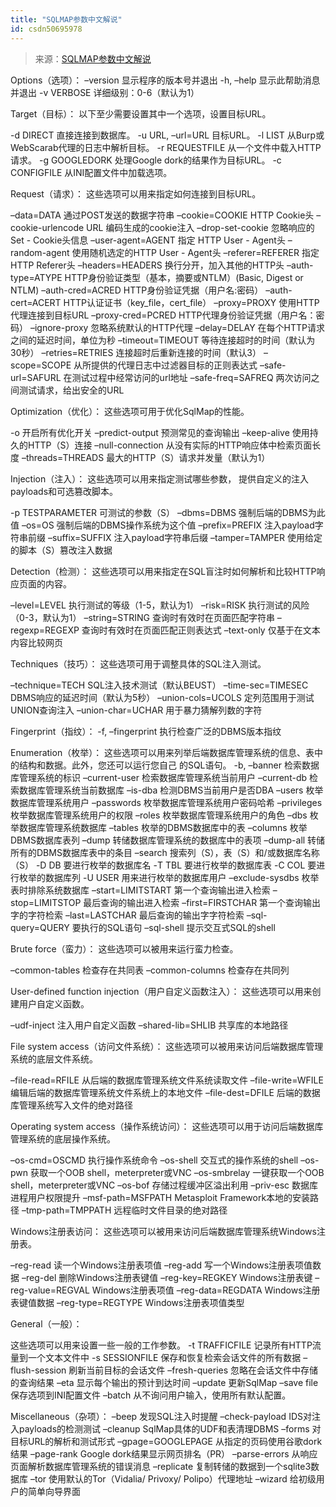 ```yaml
---
title: "SQLMAP参数中文解说"
id: csdn50695978
---
```


> 来源：[SQLMAP参数中文解说](http://blog.csdn.net/ghosttzs/article/details/7362359)

Options（选项）：
–version 显示程序的版本号并退出
-h, –help 显示此帮助消息并退出
-v VERBOSE 详细级别：0-6（默认为1）

Target（目标）：
以下至少需要设置其中一个选项，设置目标URL。

-d DIRECT 直接连接到数据库。
-u URL, –url=URL 目标URL。
-l LIST 从Burp或WebScarab代理的日志中解析目标。
-r REQUESTFILE 从一个文件中载入HTTP请求。
-g GOOGLEDORK 处理Google dork的结果作为目标URL。
-c CONFIGFILE 从INI配置文件中加载选项。

Request（请求）：
这些选项可以用来指定如何连接到目标URL。

–data=DATA 通过POST发送的数据字符串
–cookie=COOKIE HTTP Cookie头
–cookie-urlencode URL 编码生成的cookie注入
–drop-set-cookie 忽略响应的Set - Cookie头信息
–user-agent=AGENT 指定 HTTP User - Agent头
–random-agent 使用随机选定的HTTP User - Agent头
–referer=REFERER 指定 HTTP Referer头
–headers=HEADERS 换行分开，加入其他的HTTP头
–auth-type=ATYPE HTTP身份验证类型（基本，摘要或NTLM）(Basic, Digest or NTLM)
–auth-cred=ACRED HTTP身份验证凭据（用户名:密码）
–auth-cert=ACERT HTTP认证证书（key_file，cert_file）
–proxy=PROXY 使用HTTP代理连接到目标URL
–proxy-cred=PCRED HTTP代理身份验证凭据（用户名：密码）
–ignore-proxy 忽略系统默认的HTTP代理
–delay=DELAY 在每个HTTP请求之间的延迟时间，单位为秒
–timeout=TIMEOUT 等待连接超时的时间（默认为30秒）
–retries=RETRIES 连接超时后重新连接的时间（默认3）
–scope=SCOPE 从所提供的代理日志中过滤器目标的正则表达式
–safe-url=SAFURL 在测试过程中经常访问的url地址
–safe-freq=SAFREQ 两次访问之间测试请求，给出安全的URL

Optimization（优化）：
这些选项可用于优化SqlMap的性能。

-o 开启所有优化开关
–predict-output 预测常见的查询输出
–keep-alive 使用持久的HTTP（S）连接
–null-connection 从没有实际的HTTP响应体中检索页面长度
–threads=THREADS 最大的HTTP（S）请求并发量（默认为1）

Injection（注入）：
这些选项可以用来指定测试哪些参数， 提供自定义的注入payloads和可选篡改脚本。

-p TESTPARAMETER 可测试的参数（S）
–dbms=DBMS 强制后端的DBMS为此值
–os=OS 强制后端的DBMS操作系统为这个值
–prefix=PREFIX 注入payload字符串前缀
–suffix=SUFFIX 注入payload字符串后缀
–tamper=TAMPER 使用给定的脚本（S）篡改注入数据

Detection（检测）：
这些选项可以用来指定在SQL盲注时如何解析和比较HTTP响应页面的内容。

–level=LEVEL 执行测试的等级（1-5，默认为1）
–risk=RISK 执行测试的风险（0-3，默认为1）
–string=STRING 查询时有效时在页面匹配字符串
–regexp=REGEXP 查询时有效时在页面匹配正则表达式
–text-only 仅基于在文本内容比较网页

Techniques（技巧）：
这些选项可用于调整具体的SQL注入测试。

–technique=TECH SQL注入技术测试（默认BEUST）
–time-sec=TIMESEC DBMS响应的延迟时间（默认为5秒）
–union-cols=UCOLS 定列范围用于测试UNION查询注入
–union-char=UCHAR 用于暴力猜解列数的字符

Fingerprint（指纹）：
-f, –fingerprint 执行检查广泛的DBMS版本指纹

Enumeration（枚举）：
这些选项可以用来列举后端数据库管理系统的信息、表中的结构和数据。此外，您还可以运行您自己
的SQL语句。
-b, –banner 检索数据库管理系统的标识
–current-user 检索数据库管理系统当前用户
–current-db 检索数据库管理系统当前数据库
–is-dba 检测DBMS当前用户是否DBA
–users 枚举数据库管理系统用户
–passwords 枚举数据库管理系统用户密码哈希
–privileges 枚举数据库管理系统用户的权限
–roles 枚举数据库管理系统用户的角色
–dbs 枚举数据库管理系统数据库
–tables 枚举的DBMS数据库中的表
–columns 枚举DBMS数据库表列
–dump 转储数据库管理系统的数据库中的表项
–dump-all 转储所有的DBMS数据库表中的条目
–search 搜索列（S），表（S）和/或数据库名称（S）
-D DB 要进行枚举的数据库名
-T TBL 要进行枚举的数据库表
-C COL 要进行枚举的数据库列
-U USER 用来进行枚举的数据库用户
–exclude-sysdbs 枚举表时排除系统数据库
–start=LIMITSTART 第一个查询输出进入检索
–stop=LIMITSTOP 最后查询的输出进入检索
–first=FIRSTCHAR 第一个查询输出字的字符检索
–last=LASTCHAR 最后查询的输出字字符检索
–sql-query=QUERY 要执行的SQL语句
–sql-shell 提示交互式SQL的shell

Brute force（蛮力）：
这些选项可以被用来运行蛮力检查。

–common-tables 检查存在共同表
–common-columns 检查存在共同列

User-defined function injection（用户自定义函数注入）：
这些选项可以用来创建用户自定义函数。

–udf-inject 注入用户自定义函数
–shared-lib=SHLIB 共享库的本地路径

File system access（访问文件系统）：
这些选项可以被用来访问后端数据库管理系统的底层文件系统。

–file-read=RFILE 从后端的数据库管理系统文件系统读取文件
–file-write=WFILE 编辑后端的数据库管理系统文件系统上的本地文件
–file-dest=DFILE 后端的数据库管理系统写入文件的绝对路径

Operating system access（操作系统访问）：
这些选项可以用于访问后端数据库管理系统的底层操作系统。

–os-cmd=OSCMD 执行操作系统命令
–os-shell 交互式的操作系统的shell
–os-pwn 获取一个OOB shell，meterpreter或VNC
–os-smbrelay 一键获取一个OOB shell，meterpreter或VNC
–os-bof 存储过程缓冲区溢出利用
–priv-esc 数据库进程用户权限提升
–msf-path=MSFPATH Metasploit Framework本地的安装路径
–tmp-path=TMPPATH 远程临时文件目录的绝对路径

Windows注册表访问：
这些选项可以被用来访问后端数据库管理系统Windows注册表。

–reg-read 读一个Windows注册表项值
–reg-add 写一个Windows注册表项值数据
–reg-del 删除Windows注册表键值
–reg-key=REGKEY Windows注册表键
–reg-value=REGVAL Windows注册表项值
–reg-data=REGDATA Windows注册表键值数据
–reg-type=REGTYPE Windows注册表项值类型

General（一般）：

这些选项可以用来设置一些一般的工作参数。
-t TRAFFICFILE 记录所有HTTP流量到一个文本文件中
-s SESSIONFILE 保存和恢复检索会话文件的所有数据
–flush-session 刷新当前目标的会话文件
–fresh-queries 忽略在会话文件中存储的查询结果
–eta 显示每个输出的预计到达时间
–update 更新SqlMap
–save file保存选项到INI配置文件
–batch 从不询问用户输入，使用所有默认配置。

Miscellaneous（杂项）：
–beep 发现SQL注入时提醒
–check-payload IDS对注入payloads的检测测试
–cleanup SqlMap具体的UDF和表清理DBMS
–forms 对目标URL的解析和测试形式
–gpage=GOOGLEPAGE 从指定的页码使用谷歌dork结果
–page-rank Google dork结果显示网页排名（PR）
–parse-errors 从响应页面解析数据库管理系统的错误消息
–replicate 复制转储的数据到一个sqlite3数据库
–tor 使用默认的Tor（Vidalia/ Privoxy/ Polipo）代理地址
–wizard 给初级用户的简单向导界面